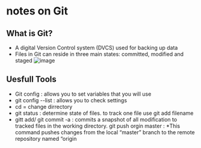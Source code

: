 # notes on Git

## What is Git?
- A digital Version Control system (DVCS) used for backing up data
- Files in Git can reside in three main states: committed, modified and staged
![image](https://blog.udemy.com/wp-content/uploads/2015/08/image066.png)

## Uesfull Tools
- Git config : allows you to set variables that you will use
- git config --list : allows you to check settings
- cd = change dirrectory
- git status : determine state of files. to track one file use git add filename
- gitt add/ git commit -a : commits a snapshot of all modification to tracked files in the working directory.
git push orgin master : *This command pushes changes from the local “master” branch to the remote repository named “origin

